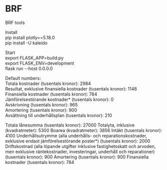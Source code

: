 # BRF
BRF tools

Install  
pip install plotly==5.18.0  
pip install -U kaleido  

Start  
export FLASK_APP=build.py  
export FLASK_ENV=development  
flask run --host 0.0.0.0  

Default numbers:  
Totala kostnader (tusentals kronor): 2984  
Resultat, exklusive finansiella kostnader (tusentals kronor): 1148  
Finansiella kostnader (tusentals kronor): 784  
Jämförelsestörande kostnader* (tusentals kronor): 0  
Avskrivning (tusentals kronor): 965  
Amortering (tusentals kronor): 900  
Avsättning till underhållsplan (tusentals kronor): 210  

Totala lånesumma (tusentals kronor): 27000
Totalyta, inklusive (kvadratmeter): 5300
Boarea (kvadratmeter): 3856
Intäkt (tusentals kronor): 4100
Underhållsutrymme (alla underhålls- och reparationskostnader, exklusive endast jämförelsestörande poster*) (tusentals kronor): 2000
Driftskostnad (alla löpande utgifter inklusive fastighetsskatt och arvoden, men exklusive räntekostnader, investeringar, underhåll och reparationer) (tusentals kronor): 900
Amortering (tusentals kronor): 900
Finansiella kostnader (tusentals kronor): 784